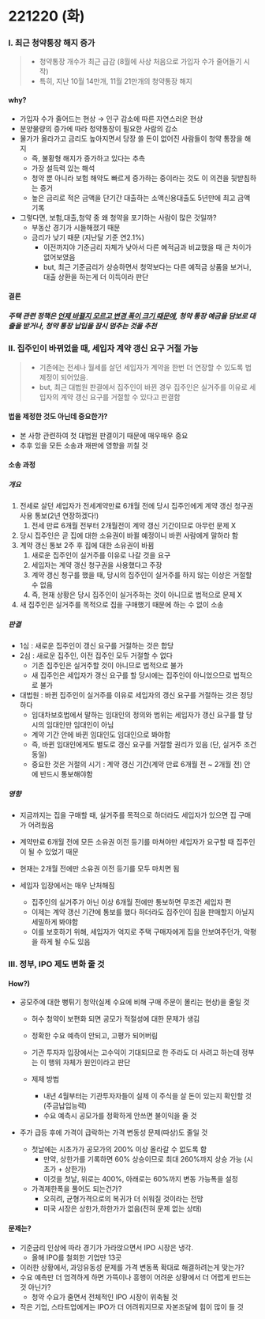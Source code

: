 # 221220 (화)

### Ⅰ. 최근 청약통장 해지 증가

> - 청약통장 개수가 최근 급감 (8월에 사상 처음으로 가입자 수가 줄어들기 시작)
> - 특히, 지난 10월 14만개, 11월 21만개의 청약통장 해지



#### why?

- 가입자 수가 줄어드는 현상 → 인구 감소에 따른 자연스러운 현상
- 분양물량의 증가에 따라 청약통장이 필요한 사람의 감소
- 물가가 올라가고 금리도 높아지면서 당장 쓸 돈이 없어진 사람들이 청약 통장을 해지
  - 즉, 불황형 해지가 증가하고 있다는 추측
  - 가장 설득력 있는 해석
  - 청약 뿐 아니라 보험 해약도 빠르게 증가하는 중이라는 것도 이 의견을 뒷받침하는 증거
  - 높은 금리로 적은 금액을 단기간 대출하는 소액신용대출도 5년만에 최고 금액 기록
- 그렇다면, 보험,대출,청약 중 왜 청약을 포기하는 사람이 많은 것일까?
  - 부동산 경기가 시들해졌기 때문
  - 금리가 낮기 때문 (지난달 기준 연2.1%)
    - 이전까지야 기준금리 자체가 낮아서 다른 예적금과 비교했을 때 큰 차이가 없어보였음
    - but, 최근 기준금리가 상승하면서 청약보다는 다른 예적금 상품을 보거나, 대출 상환을 하는게 더 이득이라 판단

#### 결론

##### 주택 관련 정책은 <u>언제 바뀔지 모르고 변경 폭이 크기 때문에</u>, 청약 통장 예금을 담보로 대출을 받거나, 청약 통장 납입을 잠시 멈추는 것을 추천





### Ⅱ. 집주인이 바뀌었을 때, 세입자 계약 갱신 요구 거절 가능

> - 기존에는 전세나 월세를 살던 세입자가 계약을 한번 더 연장할 수 있도록 법 제정이 되어있음.
> - but, 최근 대법원 판결에서 집주인이 바뀐 경우 집주인은 실거주를 이유로 세입자의 계약 갱신 요구를 거절할 수 있다고 판결함



#### 법을 제정한 것도 아닌데 중요한가?

- 본 사항 관련하여 첫 대법원 판결이기 때문에 매우매우 중요
- 추후 있을 모든 소송과 재판에 영향을 끼칠 것



#### 소송 과정

##### 개요

1. 전세로 살던 세입자가 전세계약만료 6개월 전에 당시 집주인에게 계약 갱신 청구권 사용 통보(2년 연장하겠다!)
   1. 전세 만료 6개월 전부터 2개월전이 계약 갱신 기간이므로 아무런 문제 X
2. 당시 집주인은 곧 집에 대한 소유권이 바뀔 예정이니 바뀐 사람에게 말하라 함
3. 계약 갱신 통보 2주 후 집에 대한 소유권이 바뀜
   1. 새로운 집주인이 실거주를 이유로 나갈 것을 요구
   2. 세입자는 계약 갱신 청구권을 사용했다고 주장
   3. 계약 갱신 청구를 했을 때, 당시의 집주인이 실거주를 하지 않는 이상은 거절할 수 없음
   4. 즉, 현재 상황은 당시 집주인이 실거주하는 것이 아니므로 법적으로 문제 X
4. 새 집주인은 실거주를 목적으로 집을 구매했기 때문에 하는 수 없이 소송



##### 판결

- 1심 : 새로운 집주인이 갱신 요구를 거절하는 것은 합당
- 2심 : 새로운 집주인, 이전 집주인 모두 거절할 수 없다
  - 기존 집주인은 실거주할 것이 아니므로 법적으로 불가
  - 새 집주인은 세입자가 갱신 요구를 할 당시에는 집주인이 아니었으므로 법적으로 불가
- 대법원 : 바뀐 집주인이 실거주를 이유로 세입자의 갱신 요구를 거절하는 것은 정당하다
  - 임대차보호법에서 말하는 임대인의 정의와 범위는 세입자가 갱신 요구를 할 당시의 임대인만 임대인이 아님
  - 계약 기간 안에 바뀐 임대인도 임대인으로 봐야함
  - 즉, 바뀐 임대인에게도 별도로 갱신 요구를 거절할 권리가 있음 (단, 실거주 조건 동일)
  - 중요한 것은 거절의 시기 : 계약 갱신 기간(계약 만료 6개월 전 ~ 2개월 전) 안에 반드시 통보해야함



##### 영향

- 지금까지는 집을 구매할 때, 실거주를 목적으로 하더라도 세입자가 있으면 집 구매가 어려웠음

- 계약만료 6개월 전에 모든 소유권 이전 등기를 마쳐야만 세입자가 요구할 때 집주인이 될 수 있었기 때문

- 현재는 2개월 전에만 소유권 이전 등기를 모두 마치면 됨

- 세입자 입장에서는 매우 난처해짐

  - 집주인의 실거주가 아닌 이상 6개월 전에만 통보하면 무조건 세입자 편
  - 이제는 계약 갱신 기간에 통보를 했다 하더라도 집주인이 집을 판매할지 아닐지 세밀하게 봐야함
  - 이를 보호하기 위해, 세입자가 억지로 주택 구매자에게 집을 안보여주던가, 악평을 하게 될 수도 있음

  



### Ⅲ. 정부, IPO 제도 변화 줄 것

#### How?)

- 공모주에 대한 뻥튀기 청약(실제 수요에 비해 구매 주문이 몰리는 현상)을 줄일 것

  - 허수 청약이 보편화 되면 공모가 적절성에 대한 문제가 생김

  - 정확한 수요 예측이 안되고, 고평가 되어버림

  - 기관 투자자 입장에서는 고수익이 기대되므로 한 주라도 더 사려고 하는데 정부는 이 행위 자체가 원인이라고 판단

  - 제제 방법

    - 내년 4월부터는 기관투자자들이 실제 이 주식을 살 돈이 있는지 확인할 것(주금납입능력)
    - 수요 예측시 공모가를 정확하게 안쓰면 불이익을 줄 것

    

- 주가 급등 후에 가격이 급락하는 가격 변동성 문제(따상)도 줄일 것

  - 첫날에는 시초가가 공모가의 200% 이상 올라갈 수 없도록 함
    - 만약, 상한가를 기록하면 60% 상승이므로 최대 260%까지 상승 가능 (시초가 + 상한가)
    - 이것을 첫날, 위로는 400%, 아래로는 60%까지 변동 가능폭을 설정
  - 가격제한폭을 풀어도 되는건가?
    - 오히려, 균형가격으로의 복귀가 더 쉬워질 것이라는 전망
    - 미국 시장은 상한가,하한가가 없음(전혀 문제 없는 상태)



#### 문제는?

- 기준금리 인상에 따라 경기가 가라앉으면서 IPO 시장은 냉각.
  - 올해 IPO를 철회한 기업만 13곳
- 이러한 상황에서, 과잉유동성 문제를 가격 변동폭 확대로 해결하려는게 맞는가?
- 수요 예측만 더 엄격하게 하면 가뜩이나 흥행이 어려운 상황에서 더 어렵게 만드는 것 아닌가?
  - 청약 수요가 줄면서 전체적인 IPO 시장이 위축될 것
- 작은 기업, 스타트업에게는 IPO가 더 어려워지므로 자본조달에 힘이 많이 들 것
